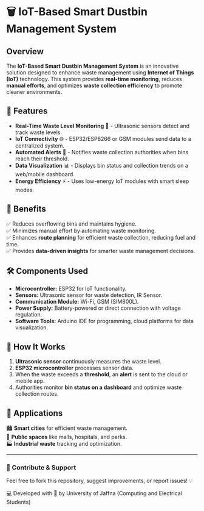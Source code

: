 # 🗑️ IoT-Based Smart Dustbin Management System  

## Overview  
The **IoT-Based Smart Dustbin Management System** is an innovative solution designed to enhance waste management using **Internet of Things (IoT)** technology. This system provides **real-time monitoring**, reduces **manual efforts**, and optimizes **waste collection efficiency** to promote cleaner environments.  

## 🚀 Features  
- **Real-Time Waste Level Monitoring** 📏 - Ultrasonic sensors detect and track waste levels.  
- **IoT Connectivity** 🌐 - ESP32/ESP8266 or GSM modules send data to a centralized system.  
- **Automated Alerts** 🔔 - Notifies waste collection authorities when bins reach their threshold.  
- **Data Visualization** 📊 - Displays bin status and collection trends on a web/mobile dashboard.  
- **Energy Efficiency** ⚡ - Uses low-energy IoT modules with smart sleep modes.  

## 🌟 Benefits  
✅ Reduces overflowing bins and maintains hygiene.  
✅ Minimizes manual effort by automating waste monitoring.  
✅ Enhances **route planning** for efficient waste collection, reducing fuel and time.  
✅ Provides **data-driven insights** for smarter waste management decisions.  

## 🛠️ Components Used  
- **Microcontroller:** ESP32 for IoT functionality.  
- **Sensors:** Ultrasonic sensor for waste detection, IR Sensor.  
- **Communication Module:** Wi-Fi, GSM (SIM800L).  
- **Power Supply:** Battery-powered or direct connection with voltage regulation.  
- **Software Tools:** Arduino IDE for programming, cloud platforms for data visualization.  

## 🔧 How It Works  
1. **Ultrasonic sensor** continuously measures the waste level.  
2. **ESP32 microcontroller** processes sensor data.  
3. When the waste exceeds a **threshold**, an **alert** is sent to the cloud or mobile app.  
4. Authorities monitor **bin status on a dashboard** and optimize waste collection routes.  

## 📌 Applications  
🏙️ **Smart cities** for efficient waste management.  
🏥 **Public spaces** like malls, hospitals, and parks.  
🏭 **Industrial waste** tracking and optimization.  

---

### 📌 Contribute & Support  
Feel free to fork this repository, suggest improvements, or report issues! 💡  

💻 Developed with 💙 by   University of Jaffna (Computing and Electrical Students)


